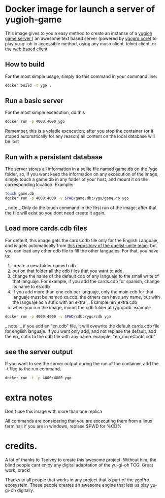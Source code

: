 # Docker image for launch a server of yugioh-game

This image gives  to you a easy method to create an instanse of a [yugioh game server ](https://github.com/tspivey/yugioh-game.git)) an awesome text based server (powered by [ygopro core](https://github.com/Fluorohydride/ygopro-core.git)) to play yu-gi-oh in accessible method, using any mush client, telnet client, or the [web based client](https://allinaccess.com/game/)

## How to build

For the most simple usage, simply do this command in your command line:
```bash
docker build -t ygo .
```

## Run a basic server

For the most simple excecution, do this
```bash
docker run -p 4000:4000 ygo
```

Remember, this is a volatile excecution; after you stop the container (or it stoped automatically for any reason) all content on the local database will be lost

## Run with a persistant database

The server stores all information in a sqlite file named game.db on the /ygo folder, so, if you want keep the information on any excecution of the image, simply touch a game.db in any folder of your host, and mount it on the corresponding location. Example:

```bash
touch game.db
docker run -p 4000:4000 -v $PWD/game.db:/ygo/game.db ygo
```

_ note _ Only do the touch command in the first run of the image; after that the file will exist so you dont need create it again.

## Load more cards.cdb files

For default, this image gets the cards.cdb file only for the English Languaje, and is gets automatically from [this repository of the duelist-unite team](https://gitlab.com/duelists-unite/cdb), but you can load any other cdb file to fill the other languajes.
For that, you have to:

1. create a new folder named cdb
2. put on that folder all the cdb files that you want to add.
3. change the name of the default cdb of any languaje to the small write of that languaje. For example, if you add the cards.cdb for spanish, change its name to es.cdb
4. if you add more than one cdb per languaje, only the main cdb for that languaje must be named xx.cdb. the others can have any name, but with the languaje as a sufix with an extra _. Example: en_extra.cdb
5. when you run the image, mount the cdb folder at /ygo/cdb. example
```bash
docker run -p 4000:4000 -v $PWD/cdb:/ygo/cdb ygo
```

_ note: _ if you add an "en.cdb" file, it will ovewrite the default cards.cdb file for english languaje. If you want only add, and not replase the default, add the en_ sufix to the cdb file with any name. example: "en_moreCards.cdb"

## see the server output

If you want to see the server output during the run of the container, add the -t flag to the run command.
```bash
docker run -t -p 4000:4000 ygo
```

# extra notes

Don't use this image with more than one replica

All commands are considering that you are excecuting them from a linux terminal; if you are in windows, replase $PWD for %CD%

# credits.

A lot of thanks to Tspivey to create this awesome project. Without him, the blind people cant enjoy any digital adaptation of the yu-gi-oh TCG. Great work, crack!

Thanks to all people that works in any project that is part of the ygoPro ecosystem. These people creates an awesome engine that lets us play yu-gi-oh digitally. 

